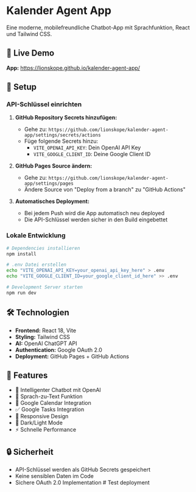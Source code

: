 # Kalender Agent App

Eine moderne, mobilefreundliche Chatbot-App mit Sprachfunktion, React und Tailwind CSS.

## 🚀 Live Demo

**App:** https://lionskope.github.io/kalender-agent-app/

## 🔧 Setup

### API-Schlüssel einrichten

1. **GitHub Repository Secrets hinzufügen:**
   - Gehe zu: `https://github.com/lionskope/kalender-agent-app/settings/secrets/actions`
   - Füge folgende Secrets hinzu:
     - `VITE_OPENAI_API_KEY`: Dein OpenAI API Key
     - `VITE_GOOGLE_CLIENT_ID`: Deine Google Client ID

2. **GitHub Pages Source ändern:**
   - Gehe zu: `https://github.com/lionskope/kalender-agent-app/settings/pages`
   - Ändere Source von "Deploy from a branch" zu "GitHub Actions"

3. **Automatisches Deployment:**
   - Bei jedem Push wird die App automatisch neu deployed
   - Die API-Schlüssel werden sicher in den Build eingebettet

### Lokale Entwicklung

```bash
# Dependencies installieren
npm install

# .env Datei erstellen
echo "VITE_OPENAI_API_KEY=your_openai_api_key_here" > .env
echo "VITE_GOOGLE_CLIENT_ID=your_google_client_id_here" >> .env

# Development Server starten
npm run dev
```

## 🛠️ Technologien

- **Frontend:** React 18, Vite
- **Styling:** Tailwind CSS
- **AI:** OpenAI ChatGPT API
- **Authentication:** Google OAuth 2.0
- **Deployment:** GitHub Pages + GitHub Actions

## 📱 Features

- 🤖 Intelligenter Chatbot mit OpenAI
- 🎤 Sprach-zu-Text Funktion
- 📅 Google Calendar Integration
- ✅ Google Tasks Integration
- 📱 Responsive Design
- 🌙 Dark/Light Mode
- ⚡ Schnelle Performance

## 🔒 Sicherheit

- API-Schlüssel werden als GitHub Secrets gespeichert
- Keine sensiblen Daten im Code
- Sichere OAuth 2.0 Implementation # Test deployment
